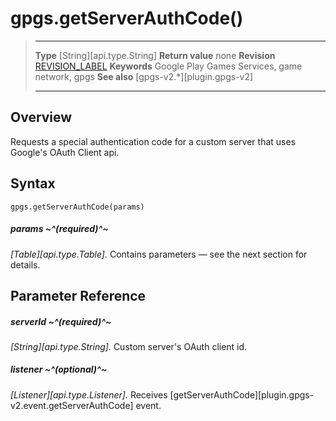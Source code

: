 # gpgs.getServerAuthCode()

> --------------------- ------------------------------------------------------------------------------------------
> __Type__              [String][api.type.String]
> __Return value__      none
> __Revision__          [REVISION_LABEL](REVISION_URL)
> __Keywords__          Google Play Games Services, game network, gpgs
> __See also__          [gpgs-v2.*][plugin.gpgs-v2]
> --------------------- ------------------------------------------------------------------------------------------

## Overview

Requests a special authentication code for a custom server that uses Google's OAuth Client api.

## Syntax

	gpgs.getServerAuthCode(params)

##### params ~^(required)^~
_[Table][api.type.Table]._ Contains parameters — see the next section for details.

## Parameter Reference

##### serverId ~^(required)^~
_[String][api.type.String]._ Custom server's OAuth client id.

##### listener ~^(optional)^~
_[Listener][api.type.Listener]._ Receives [getServerAuthCode][plugin.gpgs-v2.event.getServerAuthCode] event.